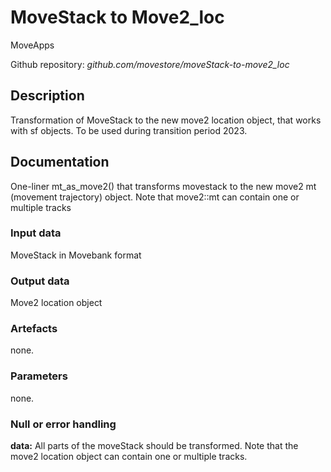 # MoveStack to Move2_loc

MoveApps

Github repository: *github.com/movestore/moveStack-to-move2_loc*

## Description
Transformation of MoveStack to the new move2 location object, that works with sf objects. To be used during transition period 2023.

## Documentation
One-liner mt_as_move2() that transforms movestack to the new move2 mt (movement trajectory) object. Note that move2::mt can contain one or multiple tracks

### Input data
MoveStack in Movebank format

### Output data
Move2 location object

### Artefacts
none.

### Parameters 
none.

### Null or error handling
**data:** All parts of the moveStack should be transformed. Note that the move2 location object can contain one or multiple tracks.
